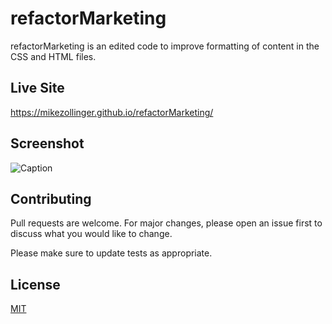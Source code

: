 # refactorMarketing

refactorMarketing is an edited code to improve formatting of content in the CSS and HTML files.

## Live Site

https://mikezollinger.github.io/refactorMarketing/

## Screenshot

![Caption](/images/websitess.png)

## Contributing
Pull requests are welcome. For major changes, please open an issue first to discuss what you would like to change.

Please make sure to update tests as appropriate.

## License
[MIT](https://choosealicense.com/licenses/mit/)
